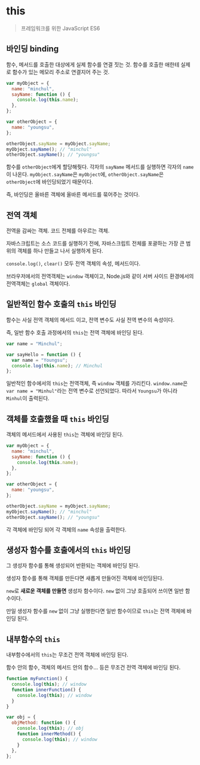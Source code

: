 # this

> 프레임워크를 위한 JavaScript ES6

## 바인딩 binding

함수, 메서드를 호출한 대상에게 실제 함수를 연결 짓는 것.
함수를 호출한 애한테 실제로 함수가 있는 메모리 주소로 연결지어 주는 것.

```js
var myObject = {
  name: "minchul",
  sayName: function () {
    console.log(this.name);
  },
};

var otherObject = {
  name: "youngsu",
};

otherObject.sayName = myObject.sayName;
myObject.sayName(); // "minchul"
otherObject.sayName(); // "youngsu"
```

함수를 `otherObject`에게 할당해줫다. 각자의 `sayName` 메서드를 실행하면 각자의 `name`이 나온다. `myObject.sayName`은 `myObject`에, `otherObject.sayName`은 `otherObject`에 바인딩되었기 때문이다.

즉, 바인딩은 올바른 객체에 올바른 메서드를 묶어주는 것이다.

## 전역 객체

전역을 감싸는 객체. 코드 전체를 아우르는 객체.

자바스크립트는 소스 코드를 실행하기 전에, 자바스크립트 전체를 포괄하는 가장 큰 범위의 객체를 하나 만들고 나서 실행하게 된다.

`console.log()`, `clear()` 모두 전역 객체의 속성, 메서드이다.

브라우저에서의 전역객체는 `window` 객체이고, Node.js와 같이 서버 사이드 환경에서의 전역객체는 `global` 객체이다.

## 일반적인 함수 호출의 `this` 바인딩

함수는 사실 전역 객체의 메서드 이고, 전역 변수도 사실 전역 변수의 속성이다.

즉, 일반 함수 호출 과정에서의 `this`는 전역 객체에 바인딩 된다.

```js
var name = "Minchul";

var sayHello = function () {
  var name = "Youngsu";
  console.log(this.name); // Minchul
};
```

일반적인 함수에서의 `this`는 전역객체, 즉 `window` 객체를 가리킨다. `window.name`은 `var name = "Minhul"`라는 전역 변수로 선언되었다. 따라서 `Youngsu`가 아니라 `Minhul`이 출력된다.

## 객체를 호출했을 때 `this` 바인딩

객체의 메서드에서 사용된 `this`는 객체에 바인딩 된다.

```js
var myObject = {
  name: "minchul",
  sayName: function () {
    console.log(this.name);
  },
};

var otherObject = {
  name: "youngsu",
};

otherObject.sayName = myObject.sayName;
myObject.sayName(); // "minchul"
otherObject.sayName(); // "youngsu"
```

각 객체에 바인딩 되어 각 객체의 `name` 속성을 출력한다.

## 생성자 함수를 호출에서의 `this` 바인딩

그 생성자 함수를 통해 생성되어 반환되는 객체에 바인딩 된다.

생성자 함수를 통해 객체를 만든다면 새롭게 만들어진 객체에 바인딩된다.

`new`로 **새로운 객체를 만들면** 생성자 함수이다. `new` 없이 그냥 호출되어 쓰이면 일반 함수이다.

만일 생성자 함수를 `new` 없이 그냥 실행한다면 일반 함수이므로 `this`는 전역 객체에 바인딩 된다.

## 내부함수의 `this`

내부함수에서의 `this`는 무조건 전역 객체에 바인딩 된다.

함수 안의 함수, 객체의 메서드 안의 함수... 등은 무조건 전역 객체에 바인딩 된다.

```js
function myFunction() {
  console.log(this); // window
  function innerFunction() {
    console.log(this); // window
  }
}

var obj = {
  objMethod: function () {
    console.log(this); // obj
    function innerMethod() {
      console.log(this); // window
    }
  },
};
```
